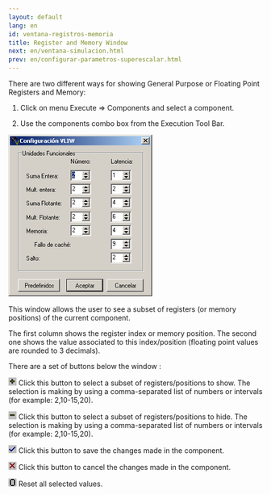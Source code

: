 ```yaml
---
layout: default
lang: en
id: ventana-registros-memoria
title: Register and Memory Window
next: en/ventana-simulacion.html
prev: en/configurar-parametros-superescalar.html
---
```


There are two different ways for showing General Purpose or Floating Point Registers and Memory:

1. Click on menu Execute => Components and select a component.

2. Use the components combo box from the Execution Tool Bar.


![Ventana registro](imgs/bm18_result.png) 

This window allows the user to see a subset of registers (or memory positions) of the current component.

The first column shows the register index or memory position. The second one shows the value associated to this index/position (floating point values are rounded to 3 decimals).

There are a set of buttons below the window :

![Ventana registro](imgs/bm20_result.png) Click this button to select a subset of registers/positions to show. The selection is making by using a comma-separated list of numbers or intervals (for example: 2,10-15,20).

![Ventana registro](imgs/bm21_result.png) Click this button to select a subset of registers/positions to hide. The selection is making by using a comma-separated list of numbers or intervals (for example: 2,10-15,20).

![Ventana registro](imgs/bm22_result.png) Click this button to save the changes made in the component.

![Ventana registro](imgs/bm23_result.png) Click this button to cancel the changes made in the component.

![Ventana registro](imgs/bm24_result.png) Reset all selected values.
